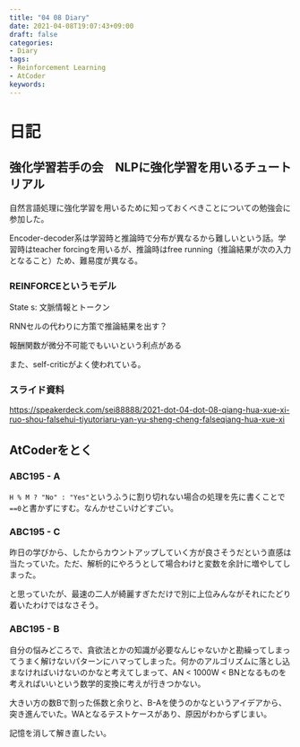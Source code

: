 ```yaml
---
title: "04 08 Diary"
date: 2021-04-08T19:07:43+09:00
draft: false
categories:
- Diary
tags:
- Reinforcement Learning
- AtCoder
keywords:
---
```


# 日記

## 強化学習若手の会　NLPに強化学習を用いるチュートリアル

自然言語処理に強化学習を用いるために知っておくべきことについての勉強会に参加した。

Encoder-decoder系は学習時と推論時で分布が異なるから難しいという話。学習時はteacher forcingを用いるが、推論時はfree running（推論結果が次の入力となること）ため、難易度が異なる。

### REINFORCEというモデル

State s: 文脈情報とトークン

RNNセルの代わりに方策で推論結果を出す？

報酬関数が微分不可能でもいいという利点がある

また、self-criticがよく使われている。

### スライド資料

https://speakerdeck.com/sei88888/2021-dot-04-dot-08-qiang-hua-xue-xi-ruo-shou-falsehui-tiyutoriaru-yan-yu-sheng-cheng-falseqiang-hua-xue-xi

## AtCoderをとく

### ABC195 - A

`H % M ? "No" : "Yes"`というふうに割り切れない場合の処理を先に書くことで`==0`と書かずにすむ。なんかせこいけどすごい。

### ABC195 - C

昨日の学びから、したからカウントアップしていく方が良さそうだという直感は当たっていた。ただ、解析的にやろうとして場合わけと変数を余計に増やしてしまった。

と思っていたが、最速の二人が綺麗すぎただけで別に上位みんながそれにたどり着いたわけではなさそう。

### ABC195 - B

自分の悩みどころで、貪欲法とかの知識が必要なんじゃないかと勘繰ってしまってうまく解けないパターンにハマってしまった。何かのアルゴリズムに落とし込まなければいけないのかなと考えてしまって、AN < 1000W < BNとなるものを考えればいいという数学的変換に考えが行きつかない。

大きい方の数Bで割った係数と余りと、B-Aを使うのかなというアイデアから、突き進んでいた。WAとなるテストケースがあり、原因がわからずじまい。

記憶を消して解き直したい。